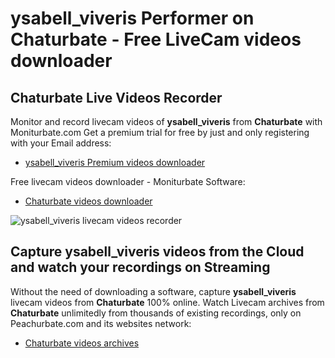 # ysabell_viveris Performer on Chaturbate - Free LiveCam videos downloader

## Chaturbate Live Videos Recorder

Monitor and record livecam videos of **ysabell_viveris** from **Chaturbate** with Moniturbate.com
Get a premium trial for free by just and only registering with your Email address:
* [ysabell_viveris Premium videos downloader](https://moniturbate.com/request-demo-licence-key.html)

Free livecam videos downloader - Moniturbate Software:
* [Chaturbate videos downloader](https://moniturbate.com/moniturbate-download-software.html)

![ysabell_viveris livecam videos recorder](https://peachurnet.com/templates/moniturbate-software.png)


## Capture ysabell_viveris videos from the Cloud and watch your recordings on Streaming

Without the need of downloading a software, capture **ysabell_viveris** livecam videos from **Chaturbate** 100% online.
Watch Livecam archives from **Chaturbate** unlimitedly from thousands of existing recordings, only on Peachurbate.com and its websites network:
* [Chaturbate videos archives](https://peachurnet.com/)
